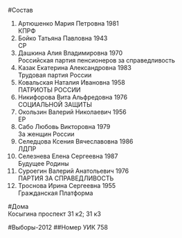 #Состав
1. Артюшенко Мария Петровна 1981   
    КПРФ
2. Бойко Татьяна Павловна 1943   
    СР
3. Дашкина Алия Владимировна 1970   
    Российская партия пенсионеров за справедливость
4. Казак Екатерина Александровна 1983   
    Трудовая партия России
5. Ковальская Наталия Ивановна 1958   
    ПАТРИОТЫ РОССИИ
6. Никифорова Вита Альфредовна 1976   
    СОЦИАЛЬНОЙ ЗАЩИТЫ
7. Окользин Валерий Николаевич 1956   
    ЕР
8. Сабо Любовь Викторовна 1979   
    За женщин России
9. Селедцова Ксения Вячеславовна 1986   
    ЛДПР
10. Селезнева Елена Сергеевна 1987   
    Будущее Родины
11. Суроегин Валерий Анатольевич 1976   
    ПАРТИЯ ЗА СПРАВЕДЛИВОСТЬ
12. Троснова Ирина Сергеевна 1955   
    Гражданская Платформа

#Дома  
Косыгина проспект 31 к2; 31 к3

#Выборы-2012
##Номер УИК
758

